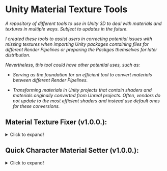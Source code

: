 # Unity Material Texture Tools

_A repository of different tools to use in Unity 3D to deal with materials and textures in multiple ways. Subject to updates in the future._

_I created these tools to assist users in correcting potential issues with missing textures when importing Unity packages containing files for different Render Pipelines or preparing the Packges themselves for later distribution._

_Nevertheless, this tool could have other potential uses, such as:_

* _Serving as the foundation for an efficient tool to convert materials between different Render Pipelines._

* _Transforming materials in Unity projects that contain shaders and materials originally converted from Unreal projects. Often, vendors do not update to the most efficient shaders and instead use default ones for these conversions._

## **Material Texture Fixer (v1.0.0.):**

<details>
  <summary>Click to expand!</summary>
![Material Texture Fixer UI](images/QuickCharacterMaterialSetter.png "Screenshot of Material Texture Fixer UI")

This Unity editor script, is crafted to simplify the process of managing and restoring material textures in Unity projects. Accessible through "Tools/Ahab Tools/Material Texture Fixer" in the Unity Editor, this script provides a structured approach to saving and refilling textures for materials. 

### **Features and Workflow**

<details>
  <summary>Click to expand!</summary>

**Custom Editor Window:**

* A user-friendly interface is presented within a custom editor window. This interface includes buttons, labels, and information boxes that guide you through the texture management process.

**Saving Textures' Paths:**

* You can save the paths of all textures associated with selected materials into a JSON file. This file is stored in the same location as the materials, making it easy to track and manage texture information.

**Refilling Textures from JSON:**

* If materials are selected and a corresponding JSON file is available in the same directory, the script can read this file to reassign the appropriate textures to the materials based on the saved data. This functionality ensures consistency and simplifies the process of texture management across different sessions or projects.
</details>

### **How to Use**

1\. Open the Editor Window:

* Navigate to "Tools/Ahab Tools/Material Texture Fixer" in Unity’s top menu to open the editor window.

2\. Step 1: Save Textures' Paths:

* Click the "Store paths into JSON" button after selecting the materials in the Project tab. This action will register and store the paths of all textures related to the selected materials in a JSON file.

3\. Step 2: Refill Textures:

* With materials selected and the JSON file in place, press the "Refill Materials" button. The script will automatically assign the textures according to the data in the JSON file, effectively restoring the original texture settings of the materials.
</details>

## **Quick Character Material Setter (v1.0.0.):**

<details>
  <summary>Click to expand!</summary>


This Unity editor script,  is designed to streamline the process of updating materials with new textures within Unity. It provides functionality through a custom editor window, which you can access under "Tools/Ahab Tools/Quick Character Material Setter" in the Unity Editor menu. 

### **Features and Workflow**

<details>
  <summary>Click to expand!</summary>

**Custom Editor Window:**

* The script creates a custom editor window that provides a user-friendly interface for performing texture updates on materials. This window includes input fields, buttons, and informative text to guide you through the process.

**Texture Path Configuration:**

* You can specify the path where new textures are located. There's an option to automatically set this path to the currently selected folder in the Unity Project tab, enhancing your workflow efficiency.

**Texture Renaming:**

* The tool supports renaming textures based on keywords. You can specify an "Original Keyword" to look for in texture names and a "New Keyword" to replace it with. This feature is particularly useful for batch renaming textures to conform to new naming conventions or to specify texture types.

**Secondary Texture Path:**

* Optionally, you can specify a secondary path to look for textures, increasing the likelihood of finding the correct resources when they are not all stored in a single directory.

**Material Update:**

* Once paths and renaming rules are set, you can apply these to selected materials. The script searches through the specified directories, finds matching textures, and assigns them to the appropriate texture properties of the selected materials.
</details>

### **How to Use**

1\. Open the Editor Window:

* Navigate to "Tools/Ahab Tools/Quick Character Material Setter" in Unity’s top menu to open the editor window.

2\. Configure Paths and Keywords:

* Enter the main path for new textures.
* If needed, enable and configure the secondary path.
* Set the original and new keywords for renaming textures.

3\. Select Materials:

* In the Unity Project tab, select the materials you want to update.

4\. Execute Updates:

* Click the "Refill selected materials" button to start the process. The script will update the materials with the new textures based on the configured settings.
</details>




